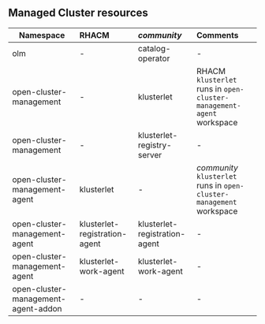 ## Managed Cluster resources

| Namespace                           | RHACM | _community_            | Comments |
|--------                             |:----- |:---------------------  |:-------- |
| olm                                 | -     | catalog-operator       | -                         |
| open-cluster-management             | -                              | klusterlet                |  RHACM `klusterlet` runs in `open-cluster-management-agent`  workspace |
| open-cluster-management             | -                              | klusterlet-registry-server    |  - |
| open-cluster-management-agent       | klusterlet                     | -                             |  _community_ `klusterlet` runs in  `open-cluster-management` workspace |
| open-cluster-management-agent       | klusterlet-registration-agent  | klusterlet-registration-agent |  - |
| open-cluster-management-agent       | klusterlet-work-agent          | klusterlet-work-agent         |  - |
| open-cluster-management-agent-addon | -                              | -                             |  - | 
